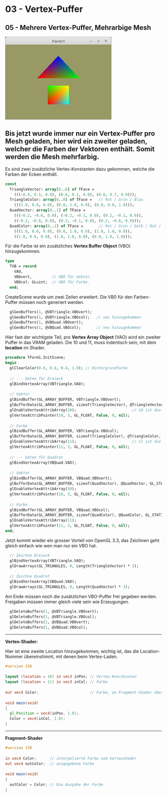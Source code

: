 # 03 - Vertex-Puffer
## 05 - Mehrere Vertex-Puffer, Mehrarbige Mesh

![image.png](image.png)

Bis jetzt wurde immer nur ein Vertex-Puffer pro Mesh geladen, hier wird ein zweiter geladen, welcher die Farben der Vektoren enthält.
Somit werden die Mesh mehrfarbig.
---
Es sind zwei zusätzliche Vertex-Konstanten dazu gekommen, welche die Farben der Ecken enthält.

```pascal
const
  TriangleVector: array[0..0] of TFace =
    (((-0.4, 0.1, 0.0), (0.4, 0.1, 0.0), (0.0, 0.7, 0.0)));
  TriangleColor: array[0..0] of TFace =   // Rot / Grün / Blau
    (((1.0, 0.0, 0.0), (0.0, 1.0, 0.0), (0.0, 0.0, 1.0)));
  QuadVector: array[0..1] of TFace =
    (((-0.2, -0.6, 0.0), (-0.2, -0.1, 0.0), (0.2, -0.1, 0.0)),
    ((-0.2, -0.6, 0.0), (0.2, -0.1, 0.0), (0.2, -0.6, 0.0)));
  QuadColor: array[0..1] of TFace =       // Rot / Grün / Gelb / Rot / Gelb / Mint
    (((1.0, 0.0, 0.0), (0.0, 1.0, 0.0), (1.0, 1.0, 0.0)),
    ((1.0, 0.0, 0.0), (1.0, 1.0, 0.0), (0.0, 1.0, 1.0)));
```

Für die Farbe ist ein zusätzliches <b>Vertex Buffer Object</b> (VBO) hinzugekommen.

```pascal
type
  TVB = record
    VAO,
    VBOvert,         // VBO für Vektor.
    VBOcol: GLuint;  // VBO für Farbe.
  end;
```

CreateScene wurde um zwei Zeilen erweitert.
Die VB0 für den Farben-Puffer müssen noch generiert werden.

```pascal
  glGenBuffers(1, @VBTriangle.VBOvert);
  glGenBuffers(1, @VBTriangle.VBOcol);   // neu hinzugekommen
  glGenBuffers(1, @VBQuad.VBOvert);
  glGenBuffers(1, @VBQuad.VBOcol);       // neu hinzugekommen
```

Hier fast der wichtigste Teil, pro <b>Vertex Array Object</b> (VAO) wird ein zweiter Puffer in das VRAM geladen.
Die 10 und 11, muss indentisch sein, mit dem <b>location</b> im Shader.

```pascal
procedure TForm1.InitScene;
begin
  glClearColor(0.6, 0.6, 0.4, 1.0); // Hintergrundfarbe

  // --- Daten für Dreieck
  glBindVertexArray(VBTriangle.VAO);

  // Vektor
  glBindBuffer(GL_ARRAY_BUFFER, VBTriangle.VBOvert);
  glBufferData(GL_ARRAY_BUFFER, sizeof(TriangleVector), @TriangleVector, GL_STATIC_DRAW);
  glEnableVertexAttribArray(10);                         // 10 ist die Location in inPos Shader.
  glVertexAttribPointer(10, 3, GL_FLOAT, False, 0, nil);

  // Farbe
  glBindBuffer(GL_ARRAY_BUFFER, VBTriangle.VBOcol);
  glBufferData(GL_ARRAY_BUFFER, sizeof(TriangleColor), @TriangleColor, GL_STATIC_DRAW);
  glEnableVertexAttribArray(11);                         // 11 ist die Location in inCol Shader.
  glVertexAttribPointer(11, 3, GL_FLOAT, False, 0, nil);

  // --- Daten für Quadrat
  glBindVertexArray(VBQuad.VAO);

  // Vektor
  glBindBuffer(GL_ARRAY_BUFFER, VBQuad.VBOvert);
  glBufferData(GL_ARRAY_BUFFER, sizeof(QuadVector), @QuadVector, GL_STATIC_DRAW);
  glEnableVertexAttribArray(10);
  glVertexAttribPointer(10, 3, GL_FLOAT, False, 0, nil);

  // Farbe
  glBindBuffer(GL_ARRAY_BUFFER, VBQuad.VBOcol);
  glBufferData(GL_ARRAY_BUFFER, sizeof(QuadColor), @QuadColor, GL_STATIC_DRAW);
  glEnableVertexAttribArray(11);
  glVertexAttribPointer(11, 3, GL_FLOAT, False, 0, nil);
end;
```

Jetzt kommt wieder ein grosser Vorteil von OpenGL 3.3, das Zeichnen geht gleich einfach wie wen man nur ein VBO hat.

```pascal
  // Zeichne Dreieck
  glBindVertexArray(VBTriangle.VAO);
  glDrawArrays(GL_TRIANGLES, 0, Length(TriangleVector) * 3);

  // Zeichne Quadrat
  glBindVertexArray(VBQuad.VAO);
  glDrawArrays(GL_TRIANGLES, 0, Length(QuadVector) * 3);
```

Am Ende müssen noch die zusätzlichen VBO-Puffer frei gegeben werden.
Freigaben müssen immer gleich viele sein wie Erzeugungen.

```pascal
  glDeleteBuffers(1, @VBTriangle.VBOvert);
  glDeleteBuffers(1, @VBTriangle.VBOcol);
  glDeleteBuffers(1, @VBQuad.VBOvert);
  glDeleteBuffers(1, @VBQuad.VBOcol);
```

---
<b>Vertex-Shader:</b>

Hier ist eine zweite Location hinzugekommen, wichtig ist, das die Location-Nummer übereinstimmt, mit denen beim Vertex-Laden.

```glsl
#version 330

layout (location = 10) in vec3 inPos; // Vertex-Koordinaten
layout (location = 11) in vec3 inCol; // Farbe

out vec4 Color;                       // Farbe, an Fragment-Shader übergeben

void main(void)
{
  gl_Position = vec4(inPos, 1.0);
  Color = vec4(inCol, 1.0);
}

```

---
<b>Fragment-Shader</b>

```glsl
#version 330

in vec4 Color;      // interpolierte Farbe vom Vertexshader
out vec4 outColor;  // ausgegebene Farbe

void main(void)
{
  outColor = Color; // Die Ausgabe der Farbe
}

```



